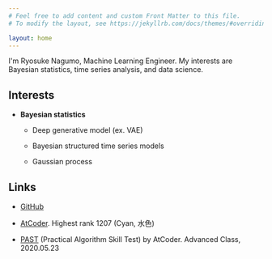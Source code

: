 ```yaml
---
# Feel free to add content and custom Front Matter to this file.
# To modify the layout, see https://jekyllrb.com/docs/themes/#overriding-theme-defaults

layout: home
---
```


I'm Ryosuke Nagumo, Machine Learning Engineer. My interests are Bayesian statistics, time series analysis, and data science.

## Interests

* **Bayesian statistics**

  * Deep generative model (ex. VAE)
  
  * Bayesian structured time series models

  * Gaussian process

## Links

* [GitHub](https://github.com/rnagumo)

* [AtCoder](https://atcoder.jp/users/riocloud). Highest rank 1207 (Cyan, 水色)

* [PAST](https://past.atcoder.jp/) (Practical Algorithm Skill Test) by AtCoder. Advanced Class, 2020.05.23
